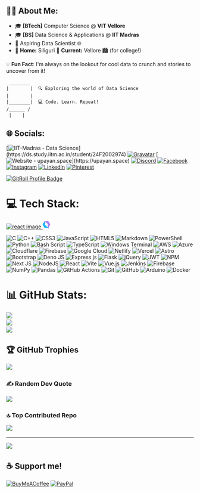 
## 👨‍🎓 About Me:
- 🎓 **[BTech]** Computer Science @ **VIT Vellore** 
- 🎓 **[BS]** Data Science & Applications @ **IIT Madras**
- 🌱 Aspiring Data Scientist 🌐
- 📍 **Home:** Siliguri 🏡 **Current:** Vellore 🏙️ (for college!)

💡 **Fun Fact**: I'm always on the lookout for cool data to crunch and stories to uncover from it! 

     ________        
    |        |  🔍 Exploring the world of Data Science
    |        |      
    |________|  💻 Code. Learn. Repeat!
    /______ /
     |    |


## 🌐 Socials:
[![IIT-Madras - Data Science](https://img.shields.io/badge/IIT--Madras-Data_Science-d6a64f?)](https://ds.study.iitm.ac.in/student/24F2002974)
[![Gravatar](https://img.shields.io/badge/Gravatar-1E8CBE?&logo=Gravatar&logoColor=white)](https://gravatar.com/upayanmazumder)
[![Website - upayan.space](https://img.shields.io/badge/Website-upayan.space-blue?)](https://upayan.space)
[![Discord](https://img.shields.io/badge/Discord-%237289DA.svg?logo=discord&logoColor=white)](https://discord.gg/1240025366853193758) [![Facebook](https://img.shields.io/badge/Facebook-%231877F2.svg?logo=Facebook&logoColor=white)](https://facebook.com/upayan.mazumder) [![Instagram](https://img.shields.io/badge/Instagram-%23E4405F.svg?logo=Instagram&logoColor=white)](https://instagram.com/_._upayan_._) [![LinkedIn](https://img.shields.io/badge/LinkedIn-%230077B5.svg?logo=linkedin&logoColor=white)](https://linkedin.com/in/https://www.linkedin.com/in/upayanmazumder/) [![Pinterest](https://img.shields.io/badge/Pinterest-%23E60023.svg?logo=Pinterest&logoColor=white)](https://pinterest.com/https://in.pinterest.com/upayanmazumder/) 

<a href="https://gitroll.io/profile/u4rBKVeTkTWZZvpEnwXbjN2nUfLJ3" target="_blank"><img src="https://gitroll.io/api/badges/profiles/v1/u4rBKVeTkTWZZvpEnwXbjN2nUfLJ3?theme=dark" alt="GitRoll Profile Badge"/></a>

# 💻 Tech Stack:

<a href="https://www.linkedin.com/in/jemartel/" target="_blank">
<img src="https://logos-download.com/wp-content/uploads/2016/09/React_logo_logotype_emblem.png" alt="react image" width="20=" height="20"/>
</a>
<a href="https://www.qwik.dev/" target="_blank">
<img src="https://raw.githubusercontent.com/QwikDev/qwik/220536fa8d938209d26fa654ad4add5971c3b506/packages/docs/public/logos/qwik-logo.svg" alt="qwikjs " width="20" height="20"/>
</a>


![C](https://img.shields.io/badge/c-%2300599C.svg?style=for-the-badge&logo=c&logoColor=white) ![C++](https://img.shields.io/badge/c++-%2300599C.svg?style=for-the-badge&logo=c%2B%2B&logoColor=white) ![CSS3](https://img.shields.io/badge/css3-%231572B6.svg?style=for-the-badge&logo=css3&logoColor=white) ![JavaScript](https://img.shields.io/badge/javascript-%23323330.svg?style=for-the-badge&logo=javascript&logoColor=%23F7DF1E) ![HTML5](https://img.shields.io/badge/html5-%23E34F26.svg?style=for-the-badge&logo=html5&logoColor=white) ![Markdown](https://img.shields.io/badge/markdown-%23000000.svg?style=for-the-badge&logo=markdown&logoColor=white) ![PowerShell](https://img.shields.io/badge/PowerShell-%235391FE.svg?style=for-the-badge&logo=powershell&logoColor=white) ![Python](https://img.shields.io/badge/python-3670A0?style=for-the-badge&logo=python&logoColor=ffdd54) ![Bash Script](https://img.shields.io/badge/bash_script-%23121011.svg?style=for-the-badge&logo=gnu-bash&logoColor=white) ![TypeScript](https://img.shields.io/badge/typescript-%23007ACC.svg?style=for-the-badge&logo=typescript&logoColor=white) ![Windows Terminal](https://img.shields.io/badge/Windows%20Terminal-%234D4D4D.svg?style=for-the-badge&logo=windows-terminal&logoColor=white) ![AWS](https://img.shields.io/badge/AWS-%23FF9900.svg?style=for-the-badge&logo=amazon-aws&logoColor=white) ![Azure](https://img.shields.io/badge/azure-%230072C6.svg?style=for-the-badge&logo=microsoftazure&logoColor=white) ![Cloudflare](https://img.shields.io/badge/Cloudflare-F38020?style=for-the-badge&logo=Cloudflare&logoColor=white) ![Firebase](https://img.shields.io/badge/firebase-%23039BE5.svg?style=for-the-badge&logo=firebase) ![Google Cloud](https://img.shields.io/badge/GoogleCloud-%234285F4.svg?style=for-the-badge&logo=google-cloud&logoColor=white) ![Netlify](https://img.shields.io/badge/netlify-%23000000.svg?style=for-the-badge&logo=netlify&logoColor=#00C7B7) ![Vercel](https://img.shields.io/badge/vercel-%23000000.svg?style=for-the-badge&logo=vercel&logoColor=white) ![Astro](https://img.shields.io/badge/astro-%232C2052.svg?style=for-the-badge&logo=astro&logoColor=white) ![Bootstrap](https://img.shields.io/badge/bootstrap-%238511FA.svg?style=for-the-badge&logo=bootstrap&logoColor=white) ![Deno JS](https://img.shields.io/badge/deno%20js-000000?style=for-the-badge&logo=deno&logoColor=white) ![Express.js](https://img.shields.io/badge/express.js-%23404d59.svg?style=for-the-badge&logo=express&logoColor=%2361DAFB) ![Flask](https://img.shields.io/badge/flask-%23000.svg?style=for-the-badge&logo=flask&logoColor=white) ![jQuery](https://img.shields.io/badge/jquery-%230769AD.svg?style=for-the-badge&logo=jquery&logoColor=white) ![JWT](https://img.shields.io/badge/JWT-black?style=for-the-badge&logo=JSON%20web%20tokens) ![NPM](https://img.shields.io/badge/NPM-%23CB3837.svg?style=for-the-badge&logo=npm&logoColor=white) ![Next JS](https://img.shields.io/badge/Next-black?style=for-the-badge&logo=next.js&logoColor=white) ![NodeJS](https://img.shields.io/badge/node.js-6DA55F?style=for-the-badge&logo=node.js&logoColor=white) ![React](https://img.shields.io/badge/react-%2320232a.svg?style=for-the-badge&logo=react&logoColor=%2361DAFB) ![Vite](https://img.shields.io/badge/vite-%23646CFF.svg?style=for-the-badge&logo=vite&logoColor=white) ![Vue.js](https://img.shields.io/badge/vue.js-%2335495e.svg?style=for-the-badge&logo=vuedotjs&logoColor=%234FC08D) ![Jenkins](https://img.shields.io/badge/jenkins-%232C5263.svg?style=for-the-badge&logo=jenkins&logoColor=white) ![Firebase](https://img.shields.io/badge/firebase-a08021?style=for-the-badge&logo=firebase&logoColor=ffcd34) ![NumPy](https://img.shields.io/badge/numpy-%23013243.svg?style=for-the-badge&logo=numpy&logoColor=white) ![Pandas](https://img.shields.io/badge/pandas-%23150458.svg?style=for-the-badge&logo=pandas&logoColor=white) ![GitHub Actions](https://img.shields.io/badge/github%20actions-%232671E5.svg?style=for-the-badge&logo=githubactions&logoColor=white) ![Git](https://img.shields.io/badge/git-%23F05033.svg?style=for-the-badge&logo=git&logoColor=white) ![GitHub](https://img.shields.io/badge/github-%23121011.svg?style=for-the-badge&logo=github&logoColor=white) ![Arduino](https://img.shields.io/badge/-Arduino-00979D?style=for-the-badge&logo=Arduino&logoColor=white) ![Docker](https://img.shields.io/badge/docker-%230db7ed.svg?style=for-the-badge&logo=docker&logoColor=white)


# 📊 GitHub Stats:
![](https://github-readme-stats.vercel.app/api?username=upayanmazumder&theme=blue_navy&hide_border=false&include_all_commits=true&count_private=true)<br/>
![](https://github-readme-streak-stats.herokuapp.com/?user=upayanmazumder&theme=blue_navy&hide_border=false)<br/>
![](https://github-readme-stats.vercel.app/api/top-langs/?username=upayanmazumder&theme=blue_navy&hide_border=false&include_all_commits=true&count_private=true&layout=compact)

## 🏆 GitHub Trophies
![](https://github-profile-trophy.vercel.app/?username=upayanmazumder&theme=blue_navy&no-frame=true&no-bg=true&margin-w=4)

### ✍️ Random Dev Quote
![](https://quotes-github-readme.vercel.app/api?type=vetical&theme=dark)

### 🔝 Top Contributed Repo
![](https://github-contributor-stats.vercel.app/api?username=upayanmazumder&limit=5&theme=dark&combine_all_yearly_contributions=true)

---
[![](https://visitcount.itsvg.in/api?id=upayanmazumder&icon=10&color=1)](https://visitcount.itsvg.in)

  ## ☕ Support me!
  [![BuyMeACoffee](https://img.shields.io/badge/Buy%20Me%20a%20Coffee-ffdd00?style=for-the-badge&logo=buy-me-a-coffee&logoColor=black)](https://buymeacoffee.com/upayan) [![PayPal](https://img.shields.io/badge/PayPal-00457C?style=for-the-badge&logo=paypal&logoColor=white)](https://paypal.me/upayanmazumder) 
